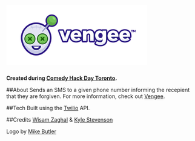 # ![alt text](logo-med.png)
**Created during [Comedy Hack Day Toronto](http://www.comedyhackday.org/toronto).**

##About
Sends an SMS to a given phone number informing the recepient that they are forgiven. For more information, check out [Vengee](https://github.com/wzaghal/vengee).

##Tech
Built using the [Twilio](https://www.twilio.com) API.

##Credits
[Wisam Zaghal](twitter.com/wisamjs) & [Kyle Stevenson](https://twitter.com/NearlyKyle)

Logo by [Mike Butler](http://michaelbutler.ca/)


